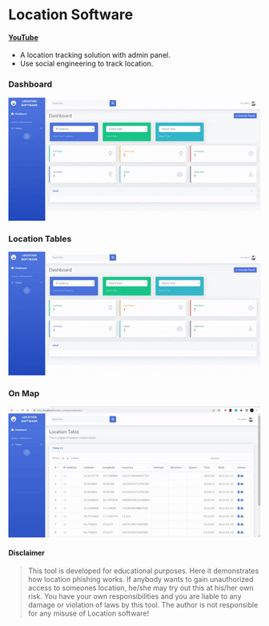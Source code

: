 # Location Software
#### [YouTube](https://youtu.be/DcCajs-7sKQ) 

* A location tracking solution with admin panel.
* Use social engineering to track location.

### Dashboard



![](https://raw.githubusercontent.com/Berengarius13/L-Getloc_CI/main/readme_assets/dashboard.gif)

### Location Tables



![](https://raw.githubusercontent.com/Berengarius13/L-Getloc_CI/main/readme_assets/table.gif)

### On Map



![](https://raw.githubusercontent.com/Berengarius13/L-Getloc_CI/main/readme_assets/map.gif)


#### Disclaimer
> This tool is developed for educational purposes. Here it demonstrates how location phishing works. If anybody wants to gain unauthorized access to someones location, he/she may try out this at his/her own risk. You have your own responsibilities and you are liable to any damage or violation of laws by this tool. The author is not responsible for any misuse of Location software!


